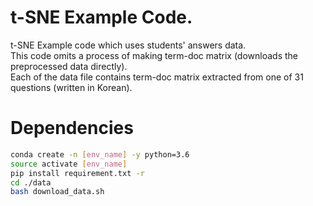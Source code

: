 # t-SNE Example Code.
t-SNE Example code which uses students' answers data.<br>
This code omits a process of making term-doc matrix (downloads the preprocessed data directly).<br>
Each of the data file contains term-doc matrix extracted from one of 31 questions (written in Korean).<br>

# Dependencies
```bash
conda create -n [env_name] -y python=3.6
source activate [env_name]
pip install requirement.txt -r
cd ./data
bash download_data.sh
```

